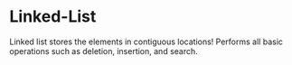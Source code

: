 # Linked-List
Linked list stores the elements in contiguous locations! Performs all basic operations such as deletion, insertion, and search. 
